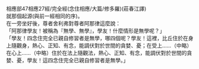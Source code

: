 相應部47相應27經/完全經(念住相應/大篇/修多羅)(莊春江譯)  
就那個起源(與前一經相同的序)。  
在一旁坐好後，尊者舍利弗對尊者阿那律這麼說：  
「阿那律學友！被稱為『無學、無學』，學友！什麼情形是無學呢？」  
「學友！四念住完全已親自修習者是無學，哪四個呢？學友！這裡，比丘住於在身上隨觀身，熱心、正知、有念，能調伏對於世間的貪婪、憂；在受上……（中略）在心上……（中略）住於在法上隨觀法，熱心、正知、有念，能調伏對於世間的貪婪、憂，學友！這四念住完全已親自修習者是無學。」  
  
  
